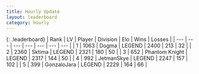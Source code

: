 ```yaml
---
title: Hourly Update
layout: leaderboard
category: hourly
---
```


{: .leaderboard}
| Rank | LV | Player | Division | Elo | Wins | Losses |
| --- | --- | --- | --- | --- | --- | --- |
| <span data-change="0">1</span> | 1063 | <span title="ID: 402846">Dogma</span> | LEGEND | <span data-change="0">2400</span> | <span data-change="0">213</span> | <span data-change="0">32</span> |
| <span data-change="0">2</span> | 2360 | <span title="ID: 353063">Sktima</span> | LEGEND | <span data-change="0">2321</span> | <span data-change="0">180</span> | <span data-change="0">50</span> |
| <span data-change="0">3</span> | 652 | <span title="ID: 742939">Phantom Knight</span> | LEGEND | <span data-change="0">2317</span> | <span data-change="0">144</span> | <span data-change="0">50</span> |
| <span data-change="3">4</span> | 992 | <span title="ID: 174926">JetmanSkye</span> | LEGEND | <span data-change="26">2247</span> | <span data-change="6">157</span> | <span data-change="0">102</span> |
| <span data-change="-1">5</span> | 399 | <span title="ID: 650626">GonzaloJara</span> | LEGEND | <span data-change="0">2229</span> | <span data-change="0">164</span> | <span data-change="0">66</span> |